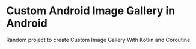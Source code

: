 # Custom Android Image Gallery in Android
Random project to create Custom Image Gallery With Kotlin and Coroutine 
